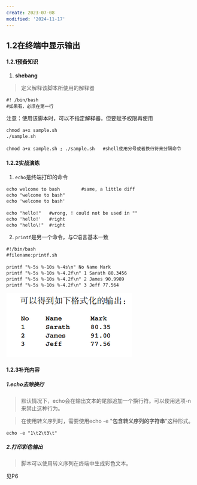 ```yaml
---
create: 2023-07-08
modified: '2024-11-17'
---
```


## 1.2在终端中显示输出

#### 1.2.1预备知识

1. **shebang**

> 定义解释该脚本所使用的解释器

```shell
#! /bin/bash	
#如果有，必须在第一行
```

注意：使用该脚本时，可以不指定解释器，但要赋予权限再使用

```shell
chmod a+x sample.sh
./sample.sh

chmod a+x sample.sh ; ./sample.sh	#shell使用分号或者换行符来分隔命令
```

#### 1.2.2实战演练

1. `echo`是终端打印的命令

```shell
echo welcome to bash		#same, a little diff
echo "welcome to bash"
echo 'welcome to bash'

echo "hello!"	#wrong, ! could not be used in ""
echo 'hello!'	#right
echo "hello\!"	#right
```

2. `printf`是另一个命令，与C语言基本一致

```shell
#!/bin/bash
#filename:printf.sh

printf "%-5s %-10s %-4s\n" No Name Mark
printf "%-5s %-10s %-4.2f\n" 1 Sarath 80.3456 
printf "%-5s %-10s %-4.2f\n" 2 James 90.9989 
printf "%-5s %-10s %-4.2f\n" 3 Jeff 77.564
```

![](picture/printf_output.png)

#### 1.2.3补充内容

##### 1.echo去除换行

> 默认情况下，echo会在输出文本的尾部追加一个换行符。可以使用选项-n来禁止这种行为。

> 在使用转义序列时，需要使用echo -e  "**包含转义序列的字符串**"这种形式。

```shell
echo -e "1\t2\t3\t"
```

##### 2.打印彩色输出

>脚本可以使用转义序列在终端中生成彩色文本。

见P6